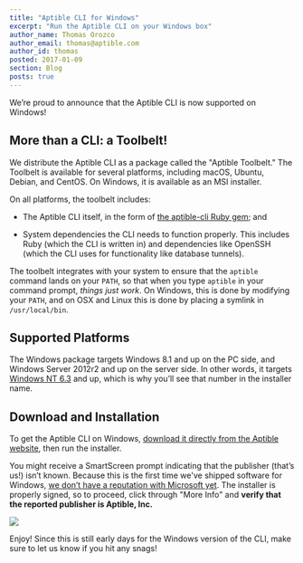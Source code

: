 ```yaml
---
title: "Aptible CLI for Windows"
excerpt: "Run the Aptible CLI on your Windows box"
author_name: Thomas Orozco
author_email: thomas@aptible.com
author_id: thomas
posted: 2017-01-09
section: Blog
posts: true
---
```

We’re proud to announce that the Aptible CLI is now supported on Windows!

## More than a CLI: a Toolbelt!

We distribute the Aptible CLI as a package called the "Aptible Toolbelt." The Toolbelt is available for several platforms, including macOS, Ubuntu, Debian, and CentOS. On Windows, it is available as an MSI installer. 

On all platforms, the toolbelt includes:
  
  * The Aptible CLI itself, in the form of [the aptible-cli Ruby gem][0]; and

  * System dependencies the CLI needs to function properly. This includes Ruby (which the CLI is written in) and dependencies like OpenSSH (which the CLI uses for functionality like database tunnels).

The toolbelt integrates with your system to ensure that the `aptible` command lands on your `PATH`, so that when you type `aptible` in your command prompt, _things just work_. On Windows, this is done by modifying your `PATH`, and on OSX and Linux this is done by placing a symlink in `/usr/local/bin`.

## Supported Platforms

The Windows package targets Windows 8.1 and up on the PC side, and Windows Server 2012r2 and up on the server side. In other words, it targets [Windows NT 6.3][1] and up, which is why you’ll see that number in the installer name.

## Download and Installation

To get the Aptible CLI on Windows, [download it directly from the Aptible website][2], then run the installer.

You might receive a SmartScreen prompt indicating that the publisher (that’s us!) isn’t known. Because this is the first time we've shipped software for Windows, [we don’t have a reputation with Microsoft yet][3]. The installer is properly signed, so to proceed, click through "More Info" and **verify that the reported publisher is Aptible, Inc.**

<p class="text-center">
  <img class="img-responsive" src="/images/blog/windows-cli/windows-installer.png">
</p>

Enjoy! Since this is still early days for the Windows version of the CLI, make sure to let us know if you hit any snags!

  [0]: https://github.com/aptible/aptible-cli
  [1]: https://en.wikipedia.org/wiki/List_of_Microsoft_Windows_versions
  [2]: https://www.aptible.com/support/toolbelt/#download-windows
  [3]: https://blogs.msdn.microsoft.com/ie/2011/03/22/smartscreen-application-reputation-building-reputation/
